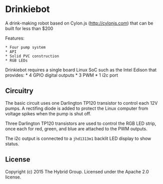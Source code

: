 # Drinkiebot

A drink-making robot based on Cylon.js (http://cylonjs.com) that can be built for less than $200

Features:

	* Four pump system
	* API
	* Solid PVC construction
	* RGB LEDs

Drinkiebot requires a single board Linux SoC such as the Intel Edison that provides:
	* 4 GPIO digital outputs
	* 3 PWM
	* 1 i2c port

## Circuitry
The basic circuit uses one Darlington TP120 transistor to control each 12V pumps. A rectifing diode is added to protect the Linux computer from voltage spikes when the pump is shut off. 

Three Darlington TP120 transistors are used to control the RGB LED strip, once each for red, green, and blue are attached to the PWM outputs.

The i2c output is connected to a `jhd1313m1` backlit LED display to show status.

## License
Copyright (c) 2015 The Hybrid Group. Licensed under the Apache 2.0 license.
